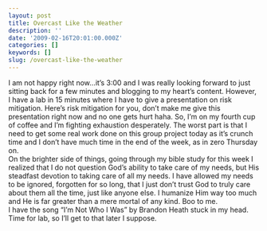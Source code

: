 ```yaml
---
layout: post
title: Overcast Like the Weather
description: ''
date: '2009-02-16T20:01:00.000Z'
categories: []
keywords: []
slug: /overcast-like-the-weather
---
```


I am not happy right now…it’s 3:00 and I was really looking forward to just sitting back for a few minutes and blogging to my heart’s content. However, I have a lab in 15 minutes where I have to give a presentation on risk mitigation. Here’s risk mitigation for you, don’t make me give this presentation right now and no one gets hurt haha. So, I’m on my fourth cup of coffee and I’m fighting exhaustion desperately. The worst part is that I need to get some real work done on this group project today as it’s crunch time and I don’t have much time in the end of the week, as in zero Thursday on.  
On the brighter side of things, going through my bible study for this week I realized that I do not question God’s ability to take care of my needs, but His steadfast devotion to taking care of all my needs. I have allowed my needs to be ignored, forgotten for so long, that I just don’t trust God to truly care about them all the time, just like anyone else. I humanize Him way too much and He is far greater than a mere mortal of any kind. Boo to me.  
I have the song “I’m Not Who I Was” by Brandon Heath stuck in my head. Time for lab, so I’ll get to that later I suppose.